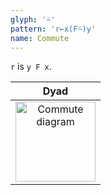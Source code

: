 ```yaml
---
glyph: '⍨'
pattern: 'r←x(F⍨)y'
name: Commute
---
```


`r` is `y F x`.

|Dyad|
|:--:|
|<img src="/combinators/commute.svg" width="128" alt="Commute diagram">|